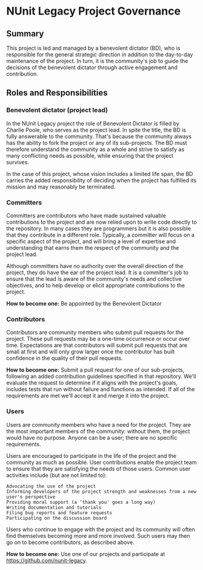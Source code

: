 # NUnit Legacy Project Governance

## Summary

This project is led and managed by a benevolent dictator (BD), who is responsible for the general strategic direction in addition to the day-to-day maintenance of the project. In turn, it is the community's job to guide the decisions of the benevolent dictator through active engagement and contribution.

## Roles and Responsibilities

### Benevolent dictator (project lead)

In the NUnit Legacy project the role of Benevolent Dictator is filled by Charlie Poole, who serves as the project lead. In spite the title, the BD is fully answerable to the community. That's because the community always has the ability to fork the project or any of its sub-projects. The BD must therefore understand the community as a whole and strive to satisfy as many conflicting needs as possible, while ensuring that the project survives.

In the case of this project, whose vision includes a limited life span, the BD carries the added responsibility of deciding when the project has fulfilled its mission and may reasonably be terminated.

### Committers

Committers are contributors who have made sustained valuable contributions to the project and are now relied upon to write code directly to the repository. In many cases they are programmers but it is also possible that they contribute in a different role. Typically, a committer will focus on a specific aspect of the project, and will bring a level of expertise and understanding that earns them the respect of the community and the project lead.

Although committers have no authority over the overall direction of the project, they do have the ear of the project lead. It is a committer's job to ensure that the lead is aware of the community's needs and collective objectives, and to help develop or elicit appropriate contributions to the project.

__How to become one:__ Be appointed by the Benevolent Dictator

### Contributors

Contributors are community members who submit pull requests for the project. These pull requests may be a one-time occurrence or occur over time. Expectations are that contributors will submit pull requests that are small at first and will only grow larger once the contributor has built confidence in the quality of their pull requests.

__How to become one:__ Submit a pull request for one of our sub-projects, following an added contribution guidelines specified in that repository. We'll evaluate the request to determine if it aligns with the project's goals, includes tests that run without failure and functions as intended. If all of the requirements are met we'll accept it and merge it into the project.

### Users

Users are community members who have a need for the project. They are the most important members of the community: without them, the project would have no purpose. Anyone can be a user; there are no specific requirements.

Users are encouraged to participate in the life of the project and the community as much as possible. User contributions enable the project team to ensure that they are satisfying the needs of those users. Common user activities include (but are not limited to):

    Advocating the use of the project
    Informing developers of the project strength and weaknesses from a new user's perspective
    Providing moral support (a ‘thank you' goes a long way)
    Writing documentation and tutorials
    Filing bug reports and feature requests
    Participating on the discussion board

Users who continue to engage with the project and its community will often find themselves becoming more and more involved. Such users may then go on to become contributors, as described above.

__How to become one:__ Use one of our projects and participate at https://github.com/nunit-legacy.
